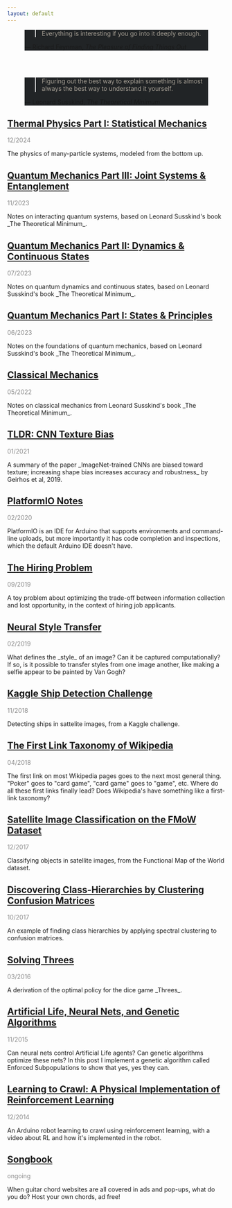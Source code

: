 ```yaml
---
layout: default
---
```


<link rel="stylesheet" type="text/css" media="all" href="quote.css" />

<figure class="quote" style="background-color: #212426;">
  <blockquote style="color: #a7a095;">
    Everything is interesting if you go into it deeply enough.
  </blockquote>
  <figcaption>
    &mdash; Richard Feynman, <cite>The Pleasure of Finding Things Out</cite>
  </figcaption>
</figure>

<br>
<br>

<figure class="quote" style="background-color: #212426;">
  <blockquote style="color: #a7a095;">
    Figuring out the best way to explain something is almost always the best way to understand it yourself.
  </blockquote>
  <figcaption>
    &mdash; Leonard Susskind, <cite>The Theoretical Minimum</cite>
  </figcaption>
</figure>

## [Thermal Physics Part I: Statistical Mechanics](thermo-1.html)

<p style="opacity:0.5">12/2024</p>
The physics of many-particle systems, modeled from the bottom up.


## [Quantum Mechanics Part III: Joint Systems & Entanglement](quantum-3.html)

<p style="opacity:0.5">11/2023</p>
Notes on interacting quantum systems, based on Leonard Susskind's book _The Theoretical Minimum_.

## [Quantum Mechanics Part II: Dynamics & Continuous States](quantum-2.html)

<p style="opacity:0.5">07/2023</p>
Notes on quantum dynamics and continuous states, based on Leonard Susskind's book _The Theoretical Minimum_.

## [Quantum Mechanics Part I: States & Principles](quantum-1.html)

<p style="opacity:0.5">06/2023</p>
Notes on the foundations of quantum mechanics, based on Leonard Susskind's book _The Theoretical Minimum_.

## [Classical Mechanics](classical-mechanics.html)

<p style="opacity:0.5">05/2022</p>
Notes on classical mechanics from Leonard Susskind's book _The Theoretical Minimum_.

## [TLDR: CNN Texture Bias](cnn-texture-bias.html)

<p style="opacity:0.5">01/2021</p>
A summary of the paper _ImageNet-trained CNNs are biased toward texture; increasing shape bias increases accuracy and robustness_ by Geirhos et al, 2019.

## [PlatformIO Notes](platformio-notes.html)

<p style="opacity:0.5">02/2020</p>
PlatformIO is an IDE for Arduino that supports environments and command-line uploads, but more importantly it has code completion and inspections, which the default Arduino IDE doesn't have.

## [The Hiring Problem](hiring-problem.html)

<p style="opacity:0.5">09/2019</p>
A toy problem about optimizing the trade-off between information collection and lost opportunity, in the context of hiring job applicants.

## [Neural Style Transfer](neural-style-transfer.html)

<p style="opacity:0.5">02/2019</p>
What defines the _style_ of an image? Can it be captured computationally? If so, is it possible to transfer styles from one image another, like making a selfie appear to be painted by Van Gogh? 

## [Kaggle Ship Detection Challenge](airbus.html)

<p style="opacity:0.5">11/2018</p>
Detecting ships in sattelite images, from a Kaggle challenge.

## [The First Link Taxonomy of Wikipedia](wikilinks.html)

<p style="opacity:0.5">04/2018</p>
The first link on most Wikipedia pages goes to the next most general thing. "Poker" goes to "card game", "card game" goes to "game", etc.  Where do all these first links finally lead? Does Wikipedia's have something like a first-link taxonomy?

## [Satellite Image Classification on the FMoW Dataset](fmow.html)

<p style="opacity:0.5">12/2017</p>
Classifying objects in satellite images, from the Functional Map of the World dataset.

## [Discovering Class-Hierarchies by Clustering Confusion Matrices](cm-clustering.html)

<p style="opacity:0.5">10/2017</p>
An example of finding class hierarchies by applying spectral clustering to confusion matrices.

## [Solving Threes](bellman.md)

<p style="opacity:0.5">03/2016</p>
A derivation of the optimal policy for the dice game _Threes_.

## [Artificial Life, Neural Nets, and Genetic Algorithms](neuroev.html)

<p style="opacity:0.5">11/2015</p>
Can neural nets control Artificial Life agents?  Can genetic algorithms optimize these nets?  In this post I implement a genetic algorithm called Enforced Subpopulations to show that yes, yes they can.

## [Learning to Crawl: A Physical Implementation of Reinforcement Learning](rl.html)

<p style="opacity:0.5">12/2014</p>
An Arduino robot learning to crawl using reinforcement learning, with a video about RL and how it's implemented in the robot.

## [Songbook](songbook.html)

<p style="opacity:0.5">ongoing</p>
When guitar chord websites are all covered in ads and pop-ups, what do you do? Host your own chords, ad free!

<br />